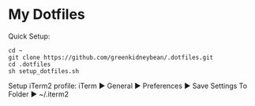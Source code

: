 # My Dotfiles

Quick Setup:
```
cd ~
git clone https://github.com/greenkidneybean/.dotfiles.git
cd .dotfiles
sh setup_dotfiles.sh
```

Setup iTerm2  profile: iTerm ▶ General ▶ Preferences ▶ Save Settings To Folder ▶ ~/.iterm2
